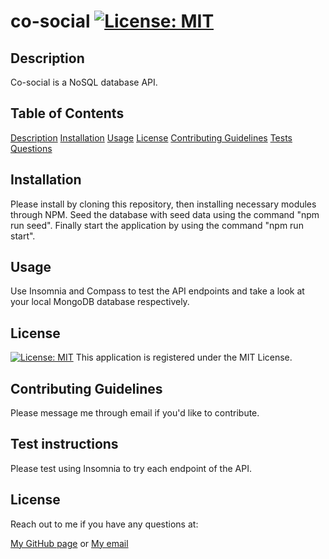 # co-social [![License: MIT](https://img.shields.io/badge/License-MIT-yellow.svg)](https://opensource.org/licenses/MIT)
<h2 id="Description">Description</h2>

Co-social is a NoSQL database API. 
## Table of Contents 
[Description](#Description)
[Installation](#Installation)
[Usage](#Usage)
[License](#License)
[Contributing Guidelines](#Contributing)
[Tests](#Tests)
[Questions](#Questions)

<h2 id="Installation">Installation</h2>

Please install by cloning this repository, then installing necessary modules through NPM. Seed the database with seed data using the command "npm run seed". Finally start the application by using the command "npm run start".

<h2 id="Usage">Usage</h2>

Use Insomnia and Compass to test the API endpoints and take a look at your local MongoDB database respectively.

<h2 id="License">License</h2>

[![License: MIT](https://img.shields.io/badge/License-MIT-yellow.svg)](https://opensource.org/licenses/MIT) This application is registered under the MIT License.

<h2 id="Contributing">Contributing Guidelines</h2>

Please message me through email if you'd like to contribute.

<h2 id="Tests">Test instructions</h2>

Please test using Insomnia to try each endpoint of the API.

<h2 id="License">License</h2>

Reach out to me if you have any questions at:

[My GitHub page](https://github.com/turtlesrus01)
or
[My email](stefan.palacios@gmail.com)

